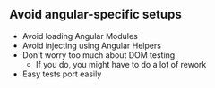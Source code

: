 ##  Avoid angular-specific setups
- Avoid loading Angular Modules <!-- .element: class="fragment" -->
- Avoid injecting using Angular Helpers <!-- .element: class="fragment" -->
- Don't worry too much about DOM testing <!-- .element: class="fragment" -->
    + If you do, you might have to do a lot of rework
- Easy tests port easily <!-- .element: class="fragment" -->
